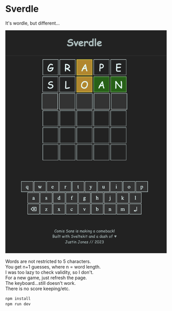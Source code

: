 # Sverdle
It's wordle, but different...

![screenshot](example.png)

Words are not restricted to 5 characters.  
You get n+1 guesses, where n = word length.  
I was too lazy to check validity, so I don't.  
For a new game, just refresh the page.  
The keyboard...still doesn't work.  
There is no score keeping/etc.  

```bash
npm install
npm run dev
```
